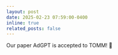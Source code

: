 ```yaml
---
layout: post
date: 2025-02-23 07:59:00-0400
inline: true
related_posts: false
---
```


Our paper AdGPT is accepted to TOMM! 🎉
